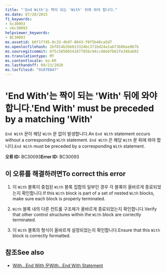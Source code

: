 ```yaml
---
title: "'End With'는 짝이 되는 'With' 뒤에 와야 합니다."
ms.date: 07/20/2015
f1_keywords:
- bc30093
- vbc30093
helpviewer_keywords:
- BC30093
ms.assetid: b0f1f7d5-0c33-4b97-8043-f0f5b40ca5d7
ms.openlocfilehash: 2bf814b2bb013324bc371bd24a1ab73b86aa967b
ms.sourcegitcommit: bf5c5850654187705bc94cc40ebfb62fe346ab02
ms.translationtype: MT
ms.contentlocale: ko-KR
ms.lasthandoff: 09/23/2020
ms.locfileid: "91070847"
---
```

# <a name="end-with-must-be-preceded-by-a-matching-with"></a><span data-ttu-id="626a3-102">'End With'는 짝이 되는 'With' 뒤에 와야 합니다.</span><span class="sxs-lookup"><span data-stu-id="626a3-102">'End With' must be preceded by a matching 'With'</span></span>

<span data-ttu-id="626a3-103">`End With` 문이 해당 `With` 문 없이 발생합니다.</span><span class="sxs-lookup"><span data-stu-id="626a3-103">An `End With` statement occurs without a corresponding `With` statement.</span></span> <span data-ttu-id="626a3-104">`End With` 은 해당 `With` 문 뒤에 와야 합니다.</span><span class="sxs-lookup"><span data-stu-id="626a3-104">`End With` must be preceded by a corresponding `With` statement.</span></span>  
  
 <span data-ttu-id="626a3-105">**오류 ID:** BC30093</span><span class="sxs-lookup"><span data-stu-id="626a3-105">**Error ID:** BC30093</span></span>  
  
## <a name="to-correct-this-error"></a><span data-ttu-id="626a3-106">이 오류를 해결하려면</span><span class="sxs-lookup"><span data-stu-id="626a3-106">To correct this error</span></span>  
  
1. <span data-ttu-id="626a3-107">이 `With` 블록이 중첩된 `With` 블록 집합의 일부인 경우 각 블록이 올바르게 종료되었는지 확인합니다.</span><span class="sxs-lookup"><span data-stu-id="626a3-107">If this `With` block is part of a set of nested `With` blocks, make sure each block is properly terminated.</span></span>  
  
2. <span data-ttu-id="626a3-108">`With` 블록 내의 다른 컨트롤 구조체가 올바르게 종료되었는지 확인합니다.</span><span class="sxs-lookup"><span data-stu-id="626a3-108">Verify that other control structures within the `With` block are correctly terminated.</span></span>  
  
3. <span data-ttu-id="626a3-109">이 `With` 블록의 형식이 올바르게 설정되었는지 확인합니다.</span><span class="sxs-lookup"><span data-stu-id="626a3-109">Ensure that this `With` block is correctly formatted.</span></span>  
  
## <a name="see-also"></a><span data-ttu-id="626a3-110">참조</span><span class="sxs-lookup"><span data-stu-id="626a3-110">See also</span></span>

- [<span data-ttu-id="626a3-111">With...End With 문</span><span class="sxs-lookup"><span data-stu-id="626a3-111">With...End With Statement</span></span>](../language-reference/statements/with-end-with-statement.md)
